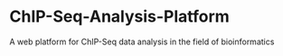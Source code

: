 # ChIP-Seq-Analysis-Platform
A web platform for ChIP-Seq data analysis in the field of bioinformatics
